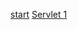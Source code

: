 [start](https://github.com/mina0502/Project/tree/master/JSP/Start)
[Servlet 1](https://github.com/mina0502/Project/tree/master/JSP/Servlet_1)
